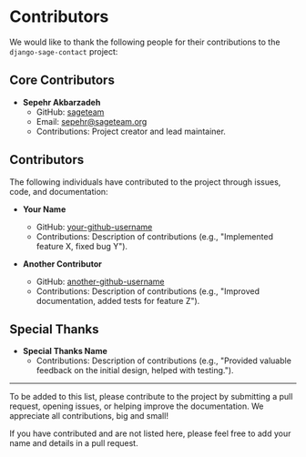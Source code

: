 # Contributors

We would like to thank the following people for their contributions to the `django-sage-contact` project:

## Core Contributors

- **Sepehr Akbarzadeh**
  - GitHub: [sageteam](https://github.com/sa-goldeneagle)
  - Email: sepehr@sageteam.org
  - Contributions: Project creator and lead maintainer.

## Contributors

The following individuals have contributed to the project through issues, code, and documentation:

- **Your Name**
  - GitHub: [your-github-username](https://github.com/your-github-username)
  - Contributions: Description of contributions (e.g., "Implemented feature X, fixed bug Y").

- **Another Contributor**
  - GitHub: [another-github-username](https://github.com/another-github-username)
  - Contributions: Description of contributions (e.g., "Improved documentation, added tests for feature Z").

## Special Thanks

- **Special Thanks Name**
  - Contributions: Description of contributions (e.g., "Provided valuable feedback on the initial design, helped with testing.").

---

To be added to this list, please contribute to the project by submitting a pull request, opening issues, or helping improve the documentation. We appreciate all contributions, big and small!

If you have contributed and are not listed here, please feel free to add your name and details in a pull request.
